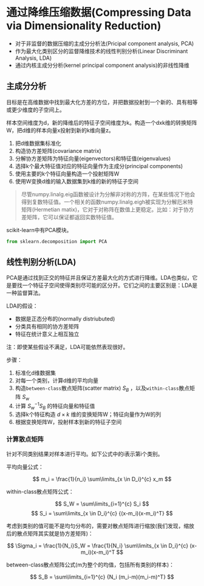 # 通过降维压缩数据(Compressing Data via Dimensionality Reduction)

- 对于非监督的数据压缩的主成分分析法(Pricipal component analysis, PCA)
- 作为最大化类别区分的监督降维技术的线性判别分析(Linear Discriminant Analysis, LDA)
- 通过内核主成分分析(kernel principal component analysis)的非线性降维

## 主成分分析

目标是在高维数据中找到最大化方差的方位，并把数据投射到一个新的、具有相等或更少维度的子空间上。

样本空间维度为d，新的降维后的特征子空间维度为k。构造一个dxk维的转换矩阵W，把d维的样本向量x投射到新的k维向量z。

1. 把d维数据集标准化
1. 构造协方差矩阵(covariance matrix)
1. 分解协方差矩阵为特征向量(eigenvectors)和特征值(eigenvalues)
1. 选择k个最大特征值对应的特征向量作为主成分(principal components)
1. 使用主要的k个特征向量构造一个投射矩阵W
1. 使用W变换d维的输入数据集到k维的新的特征子空间

> 尽管numpy.linalg.eig函数被设计为分解非对称的方阵，在某些情况下他会得到复数特征值。一个相关的函数numpy.linalg.eigh被实现为分解厄米特矩阵(Hermetian matix)，它对于对称阵在数值上更稳定。比如：对于协方差矩阵，它可以保证都返回实数特征值。

scikit-learn中有PCA模块。

```python
from sklearn.decomposition import PCA
```

## 线性判别分析(LDA)

PCA是通过找到正交的特征并且保证方差最大化的方式进行降维。LDA也类似，它是要找一个特征子空间使得类别尽可能的区分开。它们之间的主要区别是：LDA是一种监督算法。

LDA的假设：

- 数据是正态分布的(normally distriubuted)
- 分类具有相同的协方差矩阵
- 特征在统计意义上相互独立

注：即使某些假设不满足，LDA可能依然表现很好。

步骤：

1. 标准化d维数据集
1. 对每一个类别，计算d维的平均向量
1. 构造`between-class`散点矩阵(scatter matrix) $S_B$ ，以及`within-class`散点矩阵 $S_w$
1. 计算 ${S_w}^{-1}S_B$ 的特征向量和特征值
1. 选择k个特征构造 $d \times k$ 维的变换矩阵W；特征向量作为W的列
1. 根据变换矩阵W，投射样本到新的特征子空间

### 计算散点矩阵

针对不同类别结果对样本进行平均。如下公式中的i表示第i个类别。

平均向量公式：

$$ m_i = \frac{1}{n_i} \sum\limits_{x \in D_i}^{c} x_m $$

within-class散点矩阵公式：

$$ S_W = \sum\limits_{i=1}^{c} S_i $$
$$ S_i = \sum\limits_{x \in D_i}^{c} {(x-m_i)(x-m_i)^T} $$

考虑到类别的值可能不是均匀分布的，需要对散点矩阵进行缩放(我们发现，缩放后的散点矩阵其实就是协方差矩阵)：

$$ \Sigma_i = \frac{1}{N_i}S_W = \frac{1}{N_i} \sum\limits_{x \in D_i}^{c} (x-m_i)(x-m_i)^T $$

between-class散点矩阵公式(m为整个的均值，包括所有类别的样本)：

$$ S_B = \sum\limits_{i=1}^{c} {N_i (m_i-m)(m_i-m)^T}  $$